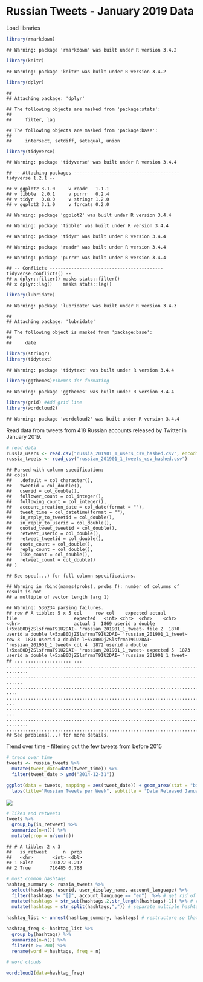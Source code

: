 # Russian Tweets - January 2019 Data

Load libraries


```r
library(rmarkdown)
```

```
## Warning: package 'rmarkdown' was built under R version 3.4.2
```

```r
library(knitr)
```

```
## Warning: package 'knitr' was built under R version 3.4.2
```

```r
library(dplyr)
```

```
## 
## Attaching package: 'dplyr'
```

```
## The following objects are masked from 'package:stats':
## 
##     filter, lag
```

```
## The following objects are masked from 'package:base':
## 
##     intersect, setdiff, setequal, union
```

```r
library(tidyverse)
```

```
## Warning: package 'tidyverse' was built under R version 3.4.4
```

```
## -- Attaching packages --------------------------------------- tidyverse 1.2.1 --
```

```
## v ggplot2 3.1.0     v readr   1.1.1
## v tibble  2.0.1     v purrr   0.2.4
## v tidyr   0.8.0     v stringr 1.2.0
## v ggplot2 3.1.0     v forcats 0.2.0
```

```
## Warning: package 'ggplot2' was built under R version 3.4.4
```

```
## Warning: package 'tibble' was built under R version 3.4.4
```

```
## Warning: package 'tidyr' was built under R version 3.4.4
```

```
## Warning: package 'readr' was built under R version 3.4.4
```

```
## Warning: package 'purrr' was built under R version 3.4.4
```

```
## -- Conflicts ------------------------------------------ tidyverse_conflicts() --
## x dplyr::filter() masks stats::filter()
## x dplyr::lag()    masks stats::lag()
```

```r
library(lubridate)
```

```
## Warning: package 'lubridate' was built under R version 3.4.3
```

```
## 
## Attaching package: 'lubridate'
```

```
## The following object is masked from 'package:base':
## 
##     date
```

```r
library(stringr)
library(tidytext)
```

```
## Warning: package 'tidytext' was built under R version 3.4.4
```

```r
library(ggthemes)#Themes for formating
```

```
## Warning: package 'ggthemes' was built under R version 3.4.4
```

```r
library(grid) #Add grid line
library(wordcloud2)
```

```
## Warning: package 'wordcloud2' was built under R version 3.4.4
```

Read data from tweets from 418 Russian accounts released by Twitter in January 2019.


```r
# read data
russia_users <- read.csv("russia_201901_1_users_csv_hashed.csv", encoding = "UTF-8")
russia_tweets <- read_csv("russian_201901_1_tweets_csv_hashed.csv")
```

```
## Parsed with column specification:
## cols(
##   .default = col_character(),
##   tweetid = col_double(),
##   userid = col_double(),
##   follower_count = col_integer(),
##   following_count = col_integer(),
##   account_creation_date = col_date(format = ""),
##   tweet_time = col_datetime(format = ""),
##   in_reply_to_tweetid = col_double(),
##   in_reply_to_userid = col_double(),
##   quoted_tweet_tweetid = col_double(),
##   retweet_userid = col_double(),
##   retweet_tweetid = col_double(),
##   quote_count = col_double(),
##   reply_count = col_double(),
##   like_count = col_double(),
##   retweet_count = col_double()
## )
```

```
## See spec(...) for full column specifications.
```

```
## Warning in rbind(names(probs), probs_f): number of columns of result is not
## a multiple of vector length (arg 1)
```

```
## Warning: 536234 parsing failures.
## row # A tibble: 5 x 5 col     row col    expected actual                     file                     expected   <int> <chr>  <chr>    <chr>                      <chr>                    actual 1  1869 userid a double l+5xaB0DjZSlsfrmaT91U2DAI~ 'russian_201901_1_tweet~ file 2  1870 userid a double l+5xaB0DjZSlsfrmaT91U2DAI~ 'russian_201901_1_tweet~ row 3  1871 userid a double l+5xaB0DjZSlsfrmaT91U2DAI~ 'russian_201901_1_tweet~ col 4  1872 userid a double l+5xaB0DjZSlsfrmaT91U2DAI~ 'russian_201901_1_tweet~ expected 5  1873 userid a double l+5xaB0DjZSlsfrmaT91U2DAI~ 'russian_201901_1_tweet~
## ... ................. ... ........................................................................... ........ ........................................................................... ...... ........................................................................... .... ........................................................................... ... ........................................................................... ... ........................................................................... ........ ...........................................................................
## See problems(...) for more details.
```

Trend over time - filtering out the few tweets from before 2015

```r
# trend over time
tweets <- russia_tweets %>%
  mutate(tweet_date=date(tweet_time)) %>%
  filter(tweet_date > ymd("2014-12-31"))

ggplot(data = tweets, mapping = aes(tweet_date)) + geom_area(stat = "bin",  fill = "#00AFBB", color = "black", binwidth=7) + 
  labs(title="Russian Tweets per Week", subtitle = "Data Released January 2019", x = "Tweet Date", y= "tweets per week")
```

![](RussianTweets_files/figure-html/unnamed-chunk-3-1.png)<!-- -->


```r
# likes and retweets
tweets %>%
  group_by(is_retweet) %>%
  summarize(n=n()) %>%
  mutate(prop = n/sum(n))
```

```
## # A tibble: 2 x 3
##   is_retweet      n  prop
##   <chr>       <int> <dbl>
## 1 False      192872 0.212
## 2 True       716485 0.788
```




```r
# most common hashtags
hashtag_summary <- russia_tweets %>%
  select(hashtags, userid, user_display_name, account_language) %>%
  filter(hashtags != "[]", account_language == "en")  %>% # get rid of tweets with no hashtags
  mutate(hashtags = str_sub(hashtags,2,str_length(hashtags)-1)) %>% # remove first and last characters (brackets)
  mutate(hashtags = str_split(hashtags,",")) # separate multiple hashtags into a list

hashtag_list <- unnest(hashtag_summary, hashtags) # restructure so that there is 1 hashtag per record

hashtag_freq <- hashtag_list %>%
  group_by(hashtags) %>%
  summarize(n=n()) %>%
  filter(n >= 200) %>%
  rename(word = hashtags, freq = n)

# word clouds

wordcloud2(data=hashtag_freq)
```

<!--html_preserve--><div id="htmlwidget-7bdbddb07c44783f84df" style="width:672px;height:480px;" class="wordcloud2 html-widget"></div>
<script type="application/json" data-for="htmlwidget-7bdbddb07c44783f84df">{"x":{"word":[" سورية"," 1A"," 2A"," 2ADefenders"," 2ndAmendment"," AdamSchiff"," Afghanistan"," AgendaOfEvil"," Aleppo"," AllahuAkbar"," AllInWithBernie"," AllLivesMatter"," AlwaysTrump"," America"," AmericaFirst"," AMJoy"," Antifa"," ANTIFA"," ArrestLindaSarsour"," ArrestObama"," ARRESTObama"," ArrestObamaForTreason"," AwanBrothers"," Baltimore"," BaltimoreRiots"," BanALLMosques"," BanCAIR"," BanCAIRNation"," banCAIRNational"," BanCAIRNational"," BanFGM"," banislam"," BanIslam"," BANISLAM"," BanIslaminAmerica"," BanIslamInAmerica"," BanIslamSupremacyHateCult"," BanMuslimbrotherhood"," BanMuslimBrotherhood"," BanMuslims"," BanNationOfIslam"," BanSharia"," BanShariaCourts"," BanShariaLaw"," BanShariaLawInAmerica"," bantheburka"," BanTheBurka"," BanTheBurqa"," BanTheMoslemBrotherhood"," BanTheMuslimbrotherhood"," BanTheMuslimBrotherhood"," BanTheMuslimBrotherHood"," BanTheQuran"," BanTheQuranasaHATEBOOK"," BanTheQuranAsAHATEBook"," BanTheQuranAsAHATEBOOK"," BarackObama"," BasketOfDeplorables"," BenGarrison"," Benghazi"," Berkeley"," BerkeleyRiots"," bestUSAtoday"," BigLeagueTruth"," BillClinton"," BillWarnerPhD"," BlackLivesMatter"," blackviolence"," BLM"," BlueLivesMatter"," Boomers"," BoycottCNN"," BOYCOTTExpedia"," BOYCOTTHollywood"," BOYCOTTMcDonalds"," BoycottOscars2018"," BoycottStarbucks"," BOYCOTTStarbucks"," BoycottUnitedAirlines"," breaking"," BREAKING"," Brexit"," BuildThatWall"," BuildTheWall"," butthis"," CAIR"," CampaignZero"," CashInIn"," CBTS"," ccot"," CCOT"," ChildAbuse"," CivilWarII"," Cleveland"," Clinton"," ClintonBodyCount"," ClintonCash"," ClintonCorruption"," ClintonCrimeFamily"," ClintonEmails"," ClintonFoundation"," ClintonScandals"," CloseALLMosques"," CloseAllMosquesNOW"," CloseALLMosquesNOW"," CNN"," CNNFakeNews"," CNNScript"," Coachella"," College"," Comey"," ComeyBook"," ComeyDisgrace"," ComeyMemos"," ConfirmGorsuch"," Conservatives"," Corruption"," COSProject"," CounterJihad"," CPAC2018"," CreepingSharia"," Crooked"," CrookedHillary"," CruzCrew"," CruzSexScandal"," CSPI"," CureForIslam"," Daesh"," Damascus"," DC"," Deash"," DeathByDemocrat"," DeathCult"," debatenight"," Debates2016"," DeepState"," DeleteIslam"," Democraps"," DemocratLiesMatter"," Democrats"," DemocRATS"," DeportALLMoslems"," DeportALLMoslemsNOW"," DeportALLMuslims"," DeportALLMuslimsNOW"," DeportIllegals"," DeportLindaSarsour"," DeportThemAll"," DirtyRice"," DNC"," DNCLeaks"," Dobbs"," DonaldTrump"," DonaldTrumpforPresident"," DontGetFooledAgain"," DrainTheDeepState"," DrainTheDeepStateSwamp"," DrainTheSwamp"," DropOutHillary"," dumbassmoslemloverobama"," Easter"," EducateYourselfOnIslam"," EducateYourSelfOnIslam"," Election2016"," EndFGM"," EndIslam"," EndSanctuaryCities"," EnoughIsEnough"," Europe"," evil"," Evil"," EvilDeathCult"," EvilLosers"," ExposeIslam"," ExtremeVetting"," fakenews"," FakeNews"," FAKENEWS"," FBI"," feedly"," FeelTheBern"," Ferguson"," FGM"," FightBack"," FindOurGirls"," FireColbert"," FireKushner"," FireMueller"," FireMuellerNow"," FireRyan"," FollowTheMoney"," FollowTheWhiteRabbit"," FoundInArea51"," FoxNews"," FreedomOfSpeech"," FreeSpeech"," FreeTommy"," FreeTommyRobinson"," FridayFeeling"," FuckIslam"," FUCKIslam"," FuckIslamicExtremism"," GenX"," GeorgeSoros"," GetWoke"," GodBlessAmerica"," GoodFriday"," gop"," GOP"," GOPDebate"," GorsuchHearing"," GovernmentShutdown"," GreatAwakening"," Hannity"," Hawaii"," HighSchool"," Hillary"," Hillary2016"," Hillary4Prison"," HillaryClinton"," HillaryClinton4prison"," HillaryClintonliesmatter"," HillaryClintonLiesMatter"," HillaryEmail"," HillaryEmails"," HillaryForPrison"," HillaryForPrison2016"," HillaryHealth"," HillaryLiesMatter"," HillaryRottenClinton"," HillarysEmails"," HillarysHealth"," IllegalAliens"," immigration"," impeachobama"," ImpeachObama"," ImWithHer"," ImWithYou"," infidel"," infidelforlife"," Inners"," InsideSyriaMC"," InternetBillOfRights"," Iran"," IranDeal"," IranNuclearDeal"," Iraq"," ISIL"," isis"," ISIS"," ISL"," islam"," Islam"," IslamExposed"," IslamicState"," IslamicTerrorism"," IslamIsCancer"," IslamIsCANCER"," IslamIsDangerous"," islamisevil"," Islamisevil"," IslamIsEvil"," IslamIsNotPeaceful"," IslamIsPureEvil"," islamistheproblem"," Islamistheproblem"," IslamIsTheProblem"," IslamNotCompatibleWithDemocracy"," Israel"," JailObamaSpyRing"," Jihad"," JihadistLinda"," JihadistNOTWelcome"," JohnMcCuck"," KAG"," KateSteinle"," KatesWall"," KeepBannon"," KillTheBill"," Liberal"," LiberalIdiots"," LiberalismIsAMentalDisorder"," LiberalLogic"," Liberals"," LiberalsAreIdiots"," LiberalsSUCK"," lnyhbt"," LNYHBT"," LockHerUp"," London"," LondonAttacks"," LyingCrookedHillary"," LyingCrookedHillaryClinton"," LyingCrookedHillaryUnFitBitch"," LyingTed"," maga"," Maga"," MAGA"," MAGA3X"," MakeAmerciaGreatAgain"," MakeAmericaGreatAgain"," MakeAmericaSafeAgain"," MakeDCListen"," MarchAgainstSharia"," MarchForScience"," MiddleEast"," military"," Military"," Millennials"," MissingDCGirls"," MolonLabe"," MondayMotivation"," MoslemsArentPeaceful"," MoslemsAreTerrorist"," moslemsaretheproblem"," Moslemscumbags"," MSM"," Mueller"," MulticulturalismIsntWorking"," muslim"," Muslim"," muslimaretheproblem"," MuslimBan"," MuslimBanForever"," MuslimBrotherhood"," Muslims"," muslimsaretheproblem"," muslimsaretheproblems"," Muslimscumbags"," MuslimsDontAnnihilate"," MyJihad"," NationOfIslam"," NeverForget"," NeverHillary"," NeverSubmitToIslam"," NeverTrustAMoslem"," news"," News"," NewUnitedAirlinesMottos"," NoAmnesty"," NoDACA"," NoDACADeal"," NoGunFreeZones"," NoHillary2016"," NoHillaryClinton"," NoIslam"," NOIslam"," NoMoreMoslemRefugees"," NoMoreMoslemsRefugees"," NoMoreMosques"," NoMoreMuslimRefugees"," NoMoreMuslimsRefugees"," NoMoreRefugees"," NoRapefugees"," NoRefugees"," NoRINOs"," NoSharia"," NOSharia"," NoShariaLaw"," NothingGoodComesFromIslam"," NRA"," NuclearOption"," NYC"," NYPrimary"," obama"," Obama"," Obamacare"," ObamaDestroyingAmerica"," ObamaFail"," ObamaGate"," ObamaHatesAmerica"," obamaisalier"," obamaisamuslimlover"," Obamaisamuslimlover"," obamaisapussy"," obamaistheworstpresidentever"," Obamaistheworstpresidentever"," Obamalegacy"," ObamaLegacy"," ObamaLegacyOfFailures"," obamalies"," ObamaLies"," ObamasAmerica"," ObamaScandals"," ObamasLegacy"," ObamaSpyRing"," obamassandals"," obamasucks"," ObamaUSUCK"," ObamaWiretap"," OhHillNo"," OneNationUnderGOD"," OnlyTrump"," Oscars90"," Outnumbered"," p2"," Paris"," Patriot"," PayToPlay"," pedogate"," PedoGate"," pizzagate"," PizzaGate"," pjnet"," PJNET"," PodestaEmails"," PoliceLivesMatter"," PoliticalIslam"," POTUS"," Pray4DJT"," PresidentialDebate"," PresidentTrump"," ProudInfidel"," Q"," qanon"," Qanon"," QAnon"," QANON"," Qanon8chan"," Quran"," QuranIsTheProblem"," RadicalIslam"," RadicalIslamicTerror"," RadicalIslamicTerrorism"," RadicalIslamicTerrorist"," ReadTheDamnQuran"," RealWarOnWomen"," RedNationRising"," RedWaveRising"," RedWaveRising2018"," ReleaseTheMemo"," ReligionOfHate"," ReligionOfPeace"," ReligionOfPeaceMyAss"," RepealAndReplaceObamaCare"," RETWEET"," RiggedSystem"," RNCinCLE"," RockvilleRape"," Rotterdam"," RT"," Russia"," SanBernadino"," satchat"," SayNoToIslam"," Scandal"," Schumer"," SchumerDACAShutdown"," SchumerSellout"," SchumerShutdown"," SchumerSurrender"," SecureTheBorder"," SethRich"," ShadowBan"," ShadowGovernment"," Shameful"," ShariaLaw"," SheLies"," SickHillary"," SnowFlakes"," Soros"," SorosRiots"," SpeakUp"," StandUpAgainstIslam"," StopBuildingMosques"," StopCuttingOurGirls"," StopFGM"," StopFundingHate"," StopHillary"," StopImportingEvilLosers"," StopImportingIslam"," StopImportingIslamicTerror"," StopImportingIslamicTerrorism"," StopImportingJihad"," StopImportingJihadists"," StopImportingMoslems"," StopImportingMoslemscum"," StopImportingMoslemscumbags"," StopIslam"," STOPIslam"," StopIslamicTerror"," StopIslamization"," StopIslamizationOfAmerica"," StopMakingExcusesForIslam"," StopTheHateIslam"," StopTheHATEIslam"," StopTheIslamicInvasion"," SundayMorning"," SuperTuesday"," SupportNRA"," SupportOurTroops"," SupportOurVeterans"," SusanRice"," Syria"," SyriaStrikes"," tcot"," TCOT"," TeamTrump"," teaparty"," TeaParty"," Teen"," Terror"," terrorism"," Terrorism"," tgdn"," ThankYouMaddow"," TheFive"," TheGreatAwakening"," TheHammer"," TheMessyTruth"," TheQuranIsTheProblem"," TheRainMakers"," TheStorm"," TheStormIsHere"," ThingsMoreTrustedThanTrump"," ThingsToBeAshamedOfIslam"," ThinkBIGSundayWithMarsha"," ThisIsIslam"," ThursdayThoughts"," tlot"," traitor"," TravelBan"," treason"," Treason"," TriggerALiberalIn4Words"," TriggerALiberalInFourWords"," trump"," Trump"," TRUMP"," trump2016"," Trump2016"," Trump2020"," Trump45"," TrumpForPresident"," TrumpPence16"," TrumpPence2016"," TrumpRally"," TrumpsArmy"," TrumpTaxReturns"," trumptrain"," TrumpTrain"," TrumpWasRight"," Tucker"," TuesdayMotivation"," Turkey"," TwitterHack"," UK"," UnFitBitch"," UnfitToLead"," UnHolyQuran"," UniteBlue"," Unmasked"," US"," USA"," USA4DJT"," Vault7"," veterans"," Veterans"," VoteGOP"," VoteTrump"," VoteTrump2016"," WakeUp"," WakeUpAmerica"," WakeUpAmericans"," WakeUpUSA"," WakeUpWorld"," WarOnWomen"," Watergate"," WednesdayWisdom"," WeThePeople"," WhiteGenocide"," wikileaks"," Wikileaks"," WikiLeaks"," WIPrimary"," Wiretap"," Wisconsin"," WWG1WGA"," Zuckerberg","سورية_النظر_من_الداخل","2A","2ndAmendment","AbusiveAlec","AllahuAkbar","AlwaysTrump","America","AmericaFirst","Antifa","Aries","ArrestLindaSarsour","Baltimore","BaltimoreRiots","BanCAIR","BanCAIRNational","banislam","BanIslam","BanIslamInAmerica","BanShariaLaw","BanTheBurka","BanTheMuslimBrotherhood","BanTheQuran","BatonRouge","BB4SP","Benghazi","BillWarnerPhD","BlackLivesMatter","BLM","BlueLivesMatter","BotoxBill","BoycottCNN","BOYCOTTHawaii","breaking","Breaking","BREAKING","Brexit","Brussels","BuildTheWall","BUT","CAIR","ccot","CCOT","Clinton","ClintonFoundation","CloseALLMosques","CloseALLMosquesNOW","CNN","Comey","ComeyInterview","COSProject","CPAC2018","CrookedHillary","CruzCrew","CruzSexScandal","Daesh","Dallas","DeathCult","debate","debatenight","DeepState","DemDebate","DemocratLiesMatter","Democrats","DemsInPhilly","Dobbs","DonaldTrump","DrainTheSwamp","dtmag","ebola","Ebola","EducateYourselfOnIslam","Election2016","ElectionNight","ExposeIslam","fakenews","FakeNews","FAKENEWS","FBI","FeelTheBern","Ferguson","FGM","FinalFour","FireColbert","FireMueller","FireRosenstein","FlashbackFriday","FollowTheWhiteRabbit","FoxNews","FreeTommy","FreeTommyRobinson","FridayFeeling","GOP","GOPDebate","GOPTownHall","GreatAwakening","Hannity","Hillary","Hillary2016","HillaryClinton","HillaryLiesMatter","HillarysEmails","HillarysHealth","HillarysHuma","ImpeachObama","ImWithHer","Inauguration","infidel","InsideSyriaMC","Iran","IranDeal","ISIS","islam","Islam","IslamExposed","IslamicState","IslamIsCANCER","IslamIsDangerous","IslamIsEvil","islamistheproblem","IslamIsTheProblem","Israel","IStandWithHannity","JointAddress","KeepBannon","KellyFile","LDTPoll","LiberalCrybabies","LiberalismIsAMentalDisorder","LiberalLogic","Liberals","local","LockHerUp","LyinCrookedHillary","LyingCrookedHillaryClinton","LyingTed","maga","MAGA","MakeAmericaGreatAgain","MarchAgainstSharia","MemorialDay","MerryChristmas","MichelleLegacy","MilitaryMonday","Mizzou","MSM","Muslim","MuslimBan","MuslimBrotherhood","Muslims","MuslimsAreBeautiful","MuslimWomensDay","NeverForget","NeverHillary","NeverSubmitToIslam","NeverTrump","NeverTrustAMoslem","news","NewYork","NoAmnesty","NoDACA","NRA","obama","Obama","Obamacare","ObamaDestroyingAmerica","ObamaGate","ObamaHatesAmerica","obamaisamuslimlover","obamaistheworstpresidentever","Obamaistheworstpresidentever","ObamaLegacy","ObamasLegacy","OhHillNo","Orlando","Oscars","Paris","PeoplePower","Periscope","PizzaGate","pjnet","PJNET","PoliceLivesMatter","politics","POTUS","PresidentTrump","Q","qanon","Qanon","QAnon","QANON","RadicalIslam","RadicalIslamicTerrorism","realdonaldtrump","RealWarOnWomen","RedEye","RedFriday","RedNationRising","ReleaseTheMemo","ReligionOfPeaceMyAss","ResignSheriffIsrael","RHONJ","RHONY","RNCinCLE","RT","Russia","SAA","SanBernadino","SanctuarySewer","SaturdayMorning","SaturdayNightMassacre","SayNoToIslam","Scandal","SchumerShutdown","SCOTUS","SethRich","SheLies","SOTU","sports","StopImportingIslam","StopImportingJihad","StopIslam","STOPIslam","StopMakingExcusesForIslam","SundayMorning","SuperTuesday","SupportNRA","SupportOurTroops","SusanRice","Syria","SyrianArmy","tcot","TCOT","TeamTrump","TedCruz","Texas","TheFive","TheHammer","ThePlan","ThingsToBeAshamedOfIslam","ThisIsIslam","ThursdayThoughts","Today","TravelBan","TriggerALiberalIn4Words","trump","Trump","TRUMP","Trump2016","Trump2020","TrumpPence16","TrumpRally","TrumpTrain","Tucker","Turkey","TwitterLockOut","US","USA","Vault7","VoteTrump","WakeUpAmerica","WakeUpAmericans","WakeUpWorld","WAR","WednesdayWisdom","WeThePeople","WomensMarch"],"freq":[220,417,2404,240,1114,218,296,311,240,616,435,208,974,571,8781,420,210,1638,314,427,4299,298,292,203,254,451,2266,223,232,4762,532,979,8814,210,336,1971,718,276,796,307,636,995,501,13395,365,522,3488,341,247,543,1711,310,6721,265,1001,1987,538,248,207,930,715,465,365,214,203,637,600,648,479,606,278,245,478,472,521,201,384,221,307,704,547,262,762,5002,361,1013,527,233,420,2159,764,240,335,335,461,202,521,212,482,464,935,265,2086,209,3753,490,245,218,348,253,251,511,504,229,1099,236,216,301,414,692,281,358,2200,381,266,235,230,750,202,212,220,208,2292,270,319,2952,444,311,616,634,440,656,439,384,490,237,201,616,1064,252,252,218,942,355,1630,991,806,3871,399,417,610,5698,382,409,773,1140,278,1600,204,252,363,205,663,2178,1101,205,1192,3663,558,206,378,479,208,335,352,263,562,440,417,1568,573,1528,367,234,271,274,607,692,333,802,393,214,275,356,210,421,215,762,535,460,301,335,1727,588,393,202,930,778,233,1738,271,511,222,415,340,629,467,201,929,304,669,694,218,274,216,1745,429,231,270,399,253,2750,349,629,502,238,332,321,488,3889,350,701,5145,1558,1571,504,777,281,1046,1600,294,2365,439,2668,2360,334,14537,211,330,1152,368,214,367,278,2758,519,476,1095,357,263,361,792,982,741,203,320,292,391,1479,321,265,317,548,433,203,1237,201,28557,545,223,5650,280,1101,924,368,246,353,405,355,498,217,202,372,325,1317,556,287,599,274,355,853,238,1362,340,627,1874,829,213,522,231,346,286,381,3017,928,865,697,443,204,1859,2069,470,503,254,277,255,731,1592,702,267,547,534,619,258,398,234,826,714,269,561,883,388,247,204,241,1628,204,1013,344,3811,1030,279,1086,344,208,3390,862,668,1580,237,308,394,301,351,533,745,238,365,340,463,891,206,212,227,307,566,212,317,369,205,335,211,994,1882,3958,496,313,430,632,313,210,784,224,449,528,1502,4996,376,335,453,435,637,308,275,289,206,1703,1718,640,480,34480,448,209,795,226,353,369,276,702,265,492,457,203,225,2106,219,1517,1502,1498,2287,1499,290,359,354,514,214,379,389,401,213,231,392,251,201,528,216,729,257,337,660,14423,219,417,1081,221,1051,766,596,3633,4186,253,446,226,6043,274,346,286,347,225,370,664,515,1352,1851,501,6621,1829,343,384,439,252,302,236,292,282,331,346,803,375,428,493,628,887,614,206,451,226,786,481,497,285,1055,342,206,416,412,539,4152,1519,600,5268,677,210,257,929,225,418,305,386,772,5315,218,407,289,478,211,449,315,273,264,253,294,509,2051,439,1722,232,319,1937,777,848,403,6636,507,496,1039,500,262,981,1467,231,223,284,461,215,1670,225,732,396,382,1103,273,309,369,492,345,2850,270,901,320,432,409,442,814,218,1665,683,1635,698,397,240,204,494,938,241,2317,294,488,347,223,901,581,266,1505,276,270,782,484,593,235,204,344,395,294,748,462,451,681,224,248,1865,229,404,222,302,235,308,285,480,587,530,304,210,207,570,1163,260,277,468,2104,230,226,240,305,1368,711,496,255,969,291,229,316,521,579,279,1548,431,361,240,262,265,1846,313,248,695,1032,470,1246,262,214,577,213,434,220,210,213,281,687,623,2837,314,3667,554,291,237,247,216,223,3703,262,501,219,356,236,208,270,278,321,223,276,406,274,251,222,1140,9147,2272,425,228,288,227,203,220,343,473,476,666,463,228,266,303,1127,385,301,315,873,262,551,845,206,239,2373,274,303,960,247,212,668,234,858,237,210,306,536,265,361,351,230,255,711,526,423,429,620,328,1096,1912,6673,384,237,209,327,621,745,243,526,3103,274,298,237,211,567,1547,281,225,218,222,202,250,227,456,2688,229,844,245,446,350,740,298,535,791,807,326,316,493,206,696,1173,308,4894,511,224,251,202,280,832,332,225,825,268,290,280,529,267,4159,633,3753,200,411,338,1678,436,535,446,458,715,346,417,3492,735,1131,341,323,463,232],"fontFamily":"Segoe UI","fontWeight":"bold","color":"random-dark","minSize":0,"weightFactor":0.00522041763341067,"backgroundColor":"white","gridSize":0,"minRotation":-0.785398163397448,"maxRotation":0.785398163397448,"shuffle":true,"rotateRatio":0.4,"shape":"circle","ellipticity":0.65,"figBase64":null,"hover":null},"evals":[],"jsHooks":{"render":[{"code":"function(el,x){\n                        console.log(123);\n                        if(!iii){\n                          window.location.reload();\n                          iii = False;\n\n                        }\n  }","data":null}]}}</script><!--/html_preserve-->



